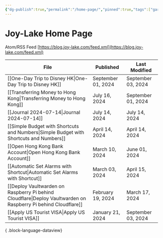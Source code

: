 ```yaml
---
{"dg-publish":true,"permalink":"/home-page/","pinned":true,"tags":["gardenEntry"],"created":"2024-02-25T01:43:33.472+08:00","updated":"2024-04-15T06:29:47.257+08:00"}
---
```


# Joy-Lake Home Page

Atom/RSS Feed
[https://blog.joy-lake.com/feed.xml](https://blog.joy-lake.com/feed.xml)

| File                                                                                                              | Published          | Last Modified      |
| ----------------------------------------------------------------------------------------------------------------- | ------------------ | ------------------ |
| [[One-Day Trip to Disney HK\|One-Day Trip to Disney HK]]                                                       | September 01, 2024 | September 03, 2024 |
| [[Transferring Money to Hong Kong\|Transferring Money to Hong Kong]]                                           | July 16, 2024      | September 01, 2024 |
| [[Journal 2024-07-14\|Journal 2024-07-14]]                                                                     | July 14, 2024      | July 14, 2024      |
| [[Simple Budget with Shortcuts and Numbers\|Simple Budget with Shortcuts and Numbers]]                         | April 14, 2024     | April 14, 2024     |
| [[Open Hong Kong Bank Account\|Open Hong Kong Bank Account]]                                                   | March 10, 2024     | June 01, 2024      |
| [[Automatic Set Alarms with Shortcut\|Automatic Set Alarms with Shortcut]]                                     | March 03, 2024     | April 15, 2024     |
| [[Deploy Vaultwarden on Raspberry Pi behind Cloudflare\|Deploy Vaultwarden on Raspberry Pi behind Cloudflare]] | February 19, 2024  | March 17, 2024     |
| [[Apply US Tourist VISA\|Apply US Tourist VISA]]                                                               | January 21, 2024   | September 03, 2024 |

{ .block-language-dataview}
